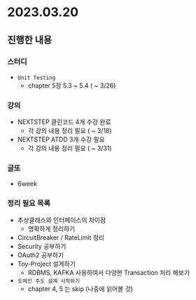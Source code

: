 # 2023.03.20

## 진행한 내용

### 스터디

- `Unit Testing`
	- chapter 5장 5.3 ~ 5.4 ( ~ 3/26)

### 강의

- NEXTSTEP 클린코드 4개 수강 완료
	- 각 강의 내용 정리 필요 ( ~ 3/18)
- NEXTSTEP ATDD 3개 수강 필요
	- 각 강의 내용 정리 필요 ( ~ 3/31)

### 글또

- 6week

### 정리 필요 목록

- 추상클래스와 인터페이스의 차이점
	- 명확하게 정리하기
- CircuitBreaker / RateLimit 정리
- Security 공부하기
- OAuth2 공부하기
- Toy-Project 설게하기
	- RDBMS, KAFKA 사용하여서 다양한 Transaction 처리 해보기
- `도메인 주도 설계 시작하기`
	- chapter 4, 5 는 skip (나중에 읽어볼 것)

